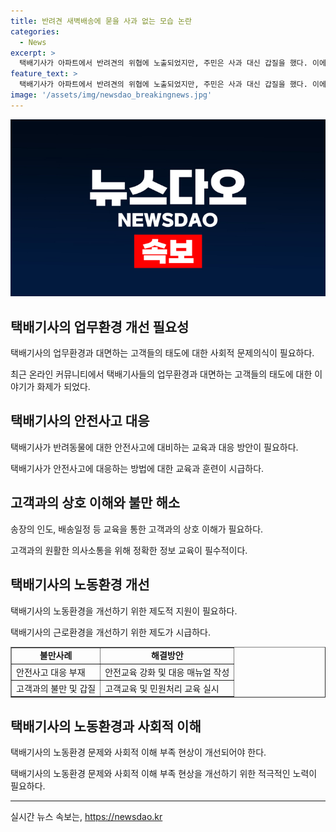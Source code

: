 ```yaml
---
title: 반려견 새벽배송에 묻을 사과 없는 모습 논란
categories:
  - News
excerpt: >
  택배기사가 아파트에서 반려견의 위협에 노출되었지만, 주민은 사과 대신 갑질을 했다. 이에 대한 온라인 커뮤니티의 사연으로 동료 택배기사가 받은 불친절에 대해 이야기가 나왔다. 이에 글쓴이는 자신의 경험을 통해 세상이 왜 그리 힘든지를 토로했고, 또 다른 택배기사가 욕설과 낙서로 인한 노출을 언급했다. 이에 A씨는 모두에게 친절한 대우를 부탁하며 택배 종사자들의 노고를 이야기했다.
feature_text: >
  택배기사가 아파트에서 반려견의 위협에 노출되었지만, 주민은 사과 대신 갑질을 했다. 이에 대한 온라인 커뮤니티의 사연으로 동료 택배기사가 받은 불친절에 대해 이야기가 나왔다. 이에 글쓴이는 자신의 경험을 통해 세상이 왜 그리 힘든지를 토로했고, 또 다른 택배기사가 욕설과 낙서로 인한 노출을 언급했다. 이에 A씨는 모두에게 친절한 대우를 부탁하며 택배 종사자들의 노고를 이야기했다.
image: '/assets/img/newsdao_breakingnews.jpg'
---
```


<p><img src="/assets/img/newsdao_breakingnews.jpg" alt="implanttips 속보" /></p>

<h2 data-ke-size="size26">택배기사의 업무환경 개선 필요성</h2>

<p data-ke-size="size16">택배기사의 업무환경과 대면하는 고객들의 태도에 대한 사회적 문제의식이 필요하다.</p>

<p data-ke-size="size16">최근 온라인 커뮤니티에서 택배기사들의 업무환경과 대면하는 고객들의 태도에 대한 이야기가 화제가 되었다.</p>

<h2 data-ke-size="size26">택배기사의 안전사고 대응</h2>

<p data-ke-size="size16">택배기사가 반려동물에 대한 안전사고에 대비하는 교육과 대응 방안이 필요하다.</p>

<p data-ke-size="size16">택배기사가 안전사고에 대응하는 방법에 대한 교육과 훈련이 시급하다.</p>

<h2 data-ke-size="size26">고객과의 상호 이해와 불만 해소</h2>

<p data-ke-size="size16">송장의 인도, 배송일정 등 교육을 통한 고객과의 상호 이해가 필요하다.</p>

<p data-ke-size="size16">고객과의 원활한 의사소통을 위해 정확한 정보 교육이 필수적이다.</p>

<h2 data-ke-size="size26">택배기사의 노동환경 개선</h2>

<p data-ke-size="size16">택배기사의 노동환경을 개선하기 위한 제도적 지원이 필요하다.</p>

<p data-ke-size="size16">택배기사의 근로환경을 개선하기 위한 제도가 시급하다.</p>

<table style="width: 100%;" border="1">
<tbody>
<tr>
<td style="text-align: center; height: 17px;"><b>불만사례</b></td>
<td style="text-align: center; height: 17px;"><b>해결방안</b></td>
</tr>
<tr>
<td style="text-align: left;">안전사고 대응 부재</td>
<td style="text-align: left;">안전교육 강화 및 대응 매뉴얼 작성</td>
</tr>
<tr>
<td style="text-align: left;">고객과의 불만 및 갑질</td>
<td style="text-align: left;">고객교육 및 민원처리 교육 실시</td>
</tr>
</tbody>
</table>

<h2 data-ke-size="size26">택배기사의 노동환경과 사회적 이해</h2>

<p data-ke-size="size16">택배기사의 노동환경 문제와 사회적 이해 부족 현상이 개선되어야 한다.</p>

<p data-ke-size="size16">택배기사의 노동환경 문제와 사회적 이해 부족 현상을 개선하기 위한 적극적인 노력이 필요하다.</p>

<hr>
실시간 뉴스 속보는, <a href="https://newsdao.kr" rel="dofollow">https://newsdao.kr</a>


